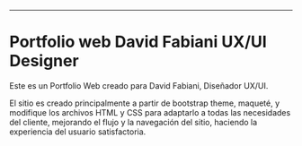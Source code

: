 ---

# Portfolio web David Fabiani UX/UI Designer

Este es un Portfolio Web creado para David Fabiani, Diseñador UX/UI.

El sitio es creado principalmente a partir de bootstrap theme, maqueté, y modifique los archivos HTML y CSS para adaptarlo a todas las necesidades del cliente, mejorando el flujo y la navegación del sitio, haciendo la experiencia del usuario satisfactoria.
